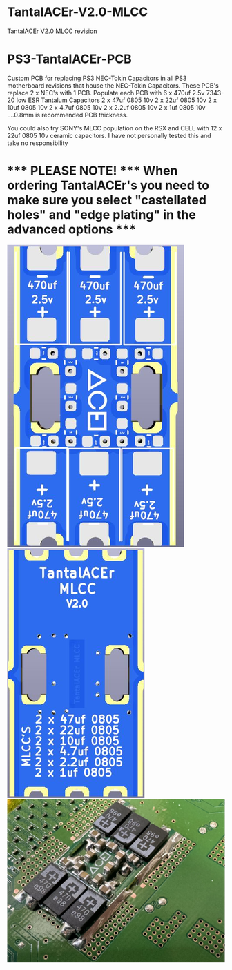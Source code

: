 # TantalACEr-V2.0-MLCC
TantalACEr V2.0 MLCC revision
# PS3-TantalACEr-PCB
Custom PCB for replacing PS3 NEC-Tokin Capacitors in all PS3 motherboard revisions that house the NEC-Tokin Capacitors. 
These PCB's replace 2 x NEC's with 1 PCB.
Populate each PCB with 
6 x 470uf 2.5v 7343-20 low ESR Tantalum Capacitors
2 x 47uf 0805 10v
2 x 22uf 0805 10v
2 x 10uf 0805 10v
2 x 4.7uf 0805 10v
2 x 2.2uf 0805 10v
2 x 1uf 0805 10v
....0.8mm is recommended PCB thickness.

You could also try SONY's MLCC population on the RSX and CELL with 12 x 22uf 0805 10v ceramic capacitors.
I have not personally tested this and take no responsibility


# \*** PLEASE NOTE! \*** When ordering TantalACEr's you need to make sure you select "castellated holes" and "edge plating" in the advanced options \***

![GitHub Image](/Frontunpopulated.JPG)
![GitHub Image](/back.JPG)
![GitHub Image](/8790.JPG)

